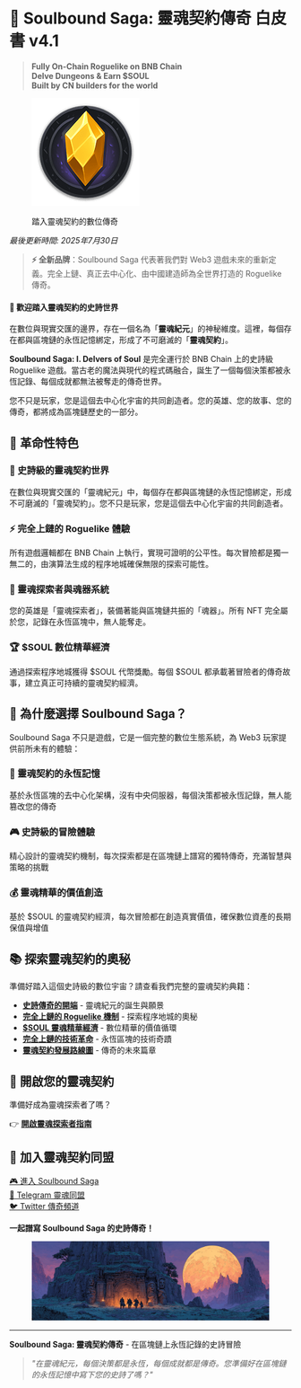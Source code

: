 # 🏰 Soulbound Saga: 靈魂契約傳奇 白皮書 v4.1

> **Fully On-Chain Roguelike on BNB Chain**  
> **Delve Dungeons & Earn $SOUL**  
> **Built by CN builders for the world**

<figure><img src=".gitbook/assets/logo-192x192.png" alt=""><figcaption><p>踏入靈魂契約的數位傳奇</p></figcaption></figure>

_最後更新時間: 2025年7月30日_

> **⚡ 全新品牌**：Soulbound Saga 代表著我們對 Web3 遊戲未來的重新定義。完全上鏈、真正去中心化、由中國建造師為全世界打造的 Roguelike 傳奇。

#### 🌟 歡迎踏入靈魂契約的史詩世界

在數位與現實交匯的邊界，存在一個名為「**靈魂紀元**」的神秘維度。這裡，每個存在都與區塊鏈的永恆記憶綁定，形成了不可磨滅的「**靈魂契約**」。

**Soulbound Saga: I. Delvers of Soul** 是完全運行於 BNB Chain 上的史詩級 Roguelike 遊戲。當古老的魔法與現代的程式碼融合，誕生了一個每個決策都被永恆記錄、每個成就都無法被奪走的傳奇世界。

您不只是玩家，您是這個去中心化宇宙的共同創造者。您的英雄、您的故事、您的傳奇，都將成為區塊鏈歷史的一部分。

## 🎯 革命性特色

### 🏰 史詩級的靈魂契約世界
在數位與現實交匯的「靈魂紀元」中，每個存在都與區塊鏈的永恆記憶綁定，形成不可磨滅的「靈魂契約」。您不只是玩家，您是這個去中心化宇宙的共同創造者。

### ⚡ 完全上鏈的 Roguelike 體驗
所有遊戲邏輯都在 BNB Chain 上執行，實現可證明的公平性。每次冒險都是獨一無二的，由演算法生成的程序地城確保無限的探索可能性。

### 💎 靈魂探索者與魂器系統
您的英雄是「靈魂探索者」，裝備著能與區塊鏈共振的「魂器」。所有 NFT 完全屬於您，記錄在永恆區塊中，無人能奪走。

### 🏆 $SOUL 數位精華經濟
通過探索程序地城獲得 $SOUL 代幣獎勵。每個 $SOUL 都承載著冒險者的傳奇故事，建立真正可持續的靈魂契約經濟。

## 🚀 為什麼選擇 Soulbound Saga？

Soulbound Saga 不只是遊戲，它是一個完整的數位生態系統，為 Web3 玩家提供前所未有的體驗：

### 🔗 靈魂契約的永恆記憶
基於永恆區塊的去中心化架構，沒有中央伺服器，每個決策都被永恆記錄，無人能篡改您的傳奇

### 🎮 史詩級的冒險體驗
精心設計的靈魂契約機制，每次探索都是在區塊鏈上譜寫的獨特傳奇，充滿智慧與策略的挑戰

### 💰 靈魂精華的價值創造
基於 $SOUL 的靈魂契約經濟，每次冒險都在創造真實價值，確保數位資產的長期保值與增值

## 📚 探索靈魂契約的奧秘

準備好踏入這個史詩級的數位宇宙？請查看我們完整的靈魂契約典籍：

- **[史詩傳奇的開端](01-project-overview.md)** - 靈魂紀元的誕生與願景
- **[完全上鏈的 Roguelike 機制](02-core-gameplay.md)** - 探索程序地城的奧秘
- **[$SOUL 靈魂精華經濟](03-tokenomics.md)** - 數位精華的價值循環
- **[完全上鏈的技術革命](05-technology-enhanced.md)** - 永恆區塊的技術奇蹟
- **[靈魂契約發展路線圖](06-roadmap.md)** - 傳奇的未來篇章

## 🎯 開啟您的靈魂契約

準備好成為靈魂探索者了嗎？

👉 **[開啟靈魂探索者指南](09-quickstart-guide.md)**

## 🤝 加入靈魂契約同盟

[🎮 進入 Soulbound Saga](https://www.dungeondelvers.xyz)  
[📱 Telegram 靈魂同盟](https://t.me/Soulbound_Saga)  
[🐦 Twitter 傳奇頻道](https://x.com/Soulbound_Saga)

**一起譜寫 Soulbound Saga 的史詩傳奇！**

<figure><img src=".gitbook/assets/cover-1200x400.png" alt=""><figcaption></figcaption></figure>

---

**Soulbound Saga: 靈魂契約傳奇** - 在區塊鏈上永恆記錄的史詩冒險

> *"在靈魂紀元，每個決策都是永恆，每個成就都是傳奇。您準備好在區塊鏈的永恆記憶中寫下您的史詩了嗎？"*
